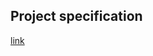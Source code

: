 **Project specification**
-------------------------
[link](https://www.example.com/my%20great%20page)



